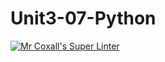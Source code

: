 # Unit3-07-Python
[![Mr Coxall's Super Linter](https://github.com/ICS3U-C-Programming-TonyG/Unit3-07-Python/workflows/Mr%20Coxall's%20Super%20Linter/badge.svg)](https://github.com/ICS3U-C-Programming-TonyG/Unit3-07-Python/actions/)
